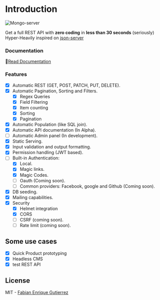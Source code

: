 # Introduction

![Mongo-server](https://i.imgur.com/DJgIHcL.png)

Get a full REST API with **zero coding** in **less than 30 seconds** \(seriously\) Hyper-Heavily inspired on [json-server](https://github.com/typicode/json-server)

### Documentation

📖[Read Documentation](https://nomadas.gitbook.io/mongo-server/)

### Features

* [x] Automatic REST \(GET, POST, PATCH, PUT,  DELETE\).
* [x] Automatic Pagination, Sorting and Filters.
  * [x] Regex Queries
  * [x] Field Filtering
  * [x] Item counting
  * [x] Sorting
  * [x] Pagination  
* [x] Automatic Population \(like SQL join\).
* [x] Automatic API documentation \(In Alpha\).
* [ ] Automatic Admin panel \(In development\).
* [x] Static Serving.
* [x] Input validation and output formatting.
* [x] Permission handling \(JWT based\).
* [ ] Built-in Authentication:
  * [x] Local.
  * [x] Magic links.
  * [x] Magic Codes.
  * [ ] Oauth \(Coming soon\).
  * [ ] Common providers: Facebook, google and Github \(Coming soon\).
* [x] DB seeding.
* [x] Mailing capabilities.
* [x] Security
  * [x] Helmet integration
  * [x] CORS
  * [ ] CSRF \(coming soon\).
  * [ ] Rate limit \(coming soon\).

## Some use cases

* [x] Quick Product prototyping
* [x] Headless CMS
* [x] test REST API

## License

MIT - [Fabian Enrique Gutierrez](https://github.com/fega)

